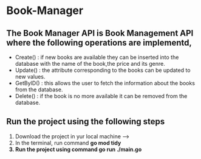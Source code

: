 <h1>Book-Manager</h1>

<h2>The Book Manager API is Book Management API where the following operations are implementd,</h2>
<ul>
<li> Create()  : if new books are available they can be inserted into the database with the name of the book,the price and its genre.</li>
<li> Update()  : the attribute corresponding to the  books can be updated to new values.</li>
<li> GetByID() : this allows the user to fetch the information about the books from the database.</li>
<li> Delete()  : if the book is no more available it can be removed from the database.</li>
</ul>

<h2>Run the project using the following steps</h2>
<ol>
<li> Download the project in yur local machine --></li>
<li> In the terminal, run command <b> go mod tidy <b></li>
<li> Run the project using command <b> go run ./main.go <b></li> 
</ol>
<!--  -->
